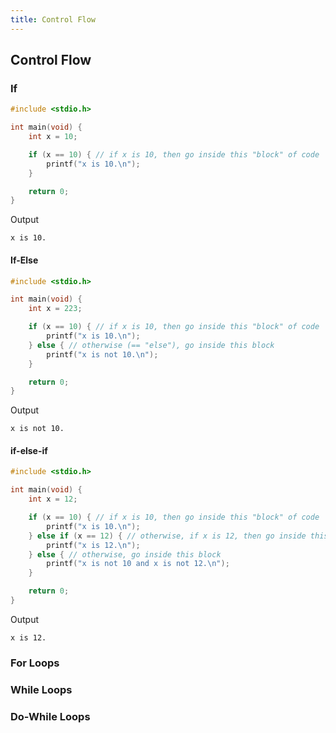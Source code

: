 ```yaml
---
title: Control Flow
---
```

## Control Flow

### If
```c
#include <stdio.h>

int main(void) {
    int x = 10;

    if (x == 10) { // if x is 10, then go inside this "block" of code
        printf("x is 10.\n");
    }

    return 0;
}
```
Output
```
x is 10.
```
#### If-Else
```c
#include <stdio.h>

int main(void) {
    int x = 223;

    if (x == 10) { // if x is 10, then go inside this "block" of code
        printf("x is 10.\n");
    } else { // otherwise (== "else"), go inside this block
        printf("x is not 10.\n");        
    }

    return 0;
}
```
Output
```
x is not 10.
```
#### if-else-if
```c
#include <stdio.h>

int main(void) {
    int x = 12;

    if (x == 10) { // if x is 10, then go inside this "block" of code
        printf("x is 10.\n");
    } else if (x == 12) { // otherwise, if x is 12, then go inside this block
        printf("x is 12.\n");        
    } else { // otherwise, go inside this block
        printf("x is not 10 and x is not 12.\n");
    }

    return 0;
}
```
Output
```
x is 12.
```

### For Loops

### While Loops

### Do-While Loops
